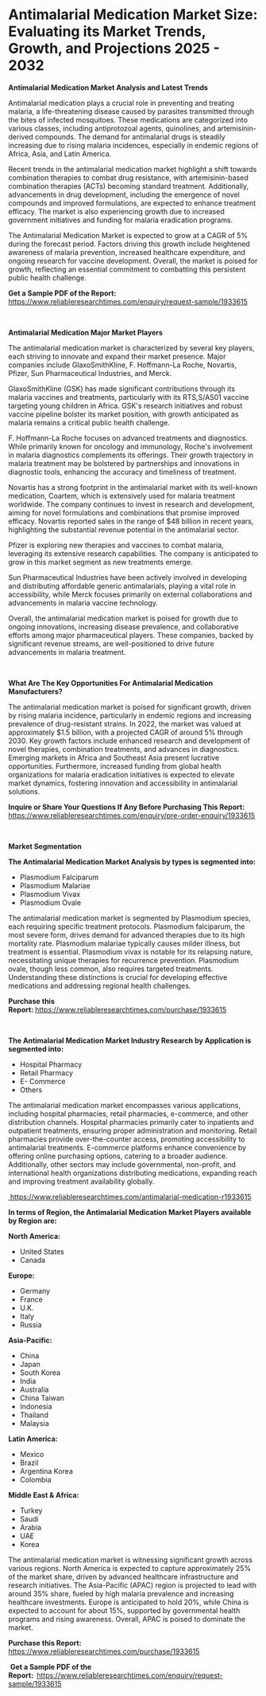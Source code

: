<p><h1>Antimalarial Medication Market Size: Evaluating its Market Trends, Growth, and Projections 2025 - 2032</h1></p><p><strong>Antimalarial Medication Market Analysis and Latest Trends</strong></p>
<p><p>Antimalarial medication plays a crucial role in preventing and treating malaria, a life-threatening disease caused by parasites transmitted through the bites of infected mosquitoes. These medications are categorized into various classes, including antiprotozoal agents, quinolines, and artemisinin-derived compounds. The demand for antimalarial drugs is steadily increasing due to rising malaria incidences, especially in endemic regions of Africa, Asia, and Latin America.</p><p>Recent trends in the antimalarial medication market highlight a shift towards combination therapies to combat drug resistance, with artemisinin-based combination therapies (ACTs) becoming standard treatment. Additionally, advancements in drug development, including the emergence of novel compounds and improved formulations, are expected to enhance treatment efficacy. The market is also experiencing growth due to increased government initiatives and funding for malaria eradication programs.</p><p>The Antimalarial Medication Market is expected to grow at a CAGR of 5% during the forecast period. Factors driving this growth include heightened awareness of malaria prevention, increased healthcare expenditure, and ongoing research for vaccine development. Overall, the market is poised for growth, reflecting an essential commitment to combatting this persistent public health challenge.</p></p>
<p><strong>Get a Sample PDF of the Report:&nbsp;</strong> <a href="https://www.reliableresearchtimes.com/enquiry/request-sample/1933615?utm_campaign=2665&utm_medium=2&utm_source=Github&utm_content=ia&utm_term=19042025&utm_id=antimalarial-medication">https://www.reliableresearchtimes.com/enquiry/request-sample/1933615</a></p>
<p>&nbsp;</p>
<p><strong>Antimalarial Medication Major Market Players</strong></p>
<p><p>The antimalarial medication market is characterized by several key players, each striving to innovate and expand their market presence. Major companies include GlaxoSmithKline, F. Hoffmann-La Roche, Novartis, Pfizer, Sun Pharmaceutical Industries, and Merck.</p><p>GlaxoSmithKline (GSK) has made significant contributions through its malaria vaccines and treatments, particularly with its RTS,S/AS01 vaccine targeting young children in Africa. GSK's research initiatives and robust vaccine pipeline bolster its market position, with growth anticipated as malaria remains a critical public health challenge.</p><p>F. Hoffmann-La Roche focuses on advanced treatments and diagnostics. While primarily known for oncology and immunology, Roche's involvement in malaria diagnostics complements its offerings. Their growth trajectory in malaria treatment may be bolstered by partnerships and innovations in diagnostic tools, enhancing the accuracy and timeliness of treatment.</p><p>Novartis has a strong footprint in the antimalarial market with its well-known medication, Coartem, which is extensively used for malaria treatment worldwide. The company continues to invest in research and development, aiming for novel formulations and combinations that promise improved efficacy. Novartis reported sales in the range of $48 billion in recent years, highlighting the substantial revenue potential in the antimalarial sector.</p><p>Pfizer is exploring new therapies and vaccines to combat malaria, leveraging its extensive research capabilities. The company is anticipated to grow in this market segment as new treatments emerge.</p><p>Sun Pharmaceutical Industries have been actively involved in developing and distributing affordable generic antimalarials, playing a vital role in accessibility, while Merck focuses primarily on external collaborations and advancements in malaria vaccine technology.</p><p>Overall, the antimalarial medication market is poised for growth due to ongoing innovations, increasing disease prevalence, and collaborative efforts among major pharmaceutical players. These companies, backed by significant revenue streams, are well-positioned to drive future advancements in malaria treatment.</p></p>
<p>&nbsp;</p>
<p><strong>What Are The Key Opportunities For Antimalarial Medication Manufacturers?</strong></p>
<p><p>The antimalarial medication market is poised for significant growth, driven by rising malaria incidence, particularly in endemic regions and increasing prevalence of drug-resistant strains. In 2022, the market was valued at approximately $1.5 billion, with a projected CAGR of around 5% through 2030. Key growth factors include enhanced research and development of novel therapies, combination treatments, and advances in diagnostics. Emerging markets in Africa and Southeast Asia present lucrative opportunities. Furthermore, increased funding from global health organizations for malaria eradication initiatives is expected to elevate market dynamics, fostering innovation and accessibility in antimalarial solutions.</p></p>
<p><strong>Inquire or Share Your Questions If Any Before Purchasing This Report:</strong> <a href="https://www.reliableresearchtimes.com/enquiry/pre-order-enquiry/1933615?utm_campaign=2665&utm_medium=2&utm_source=Github&utm_content=ia&utm_term=19042025&utm_id=antimalarial-medication">https://www.reliableresearchtimes.com/enquiry/pre-order-enquiry/1933615</a></p>
<p>&nbsp;</p>
<p><strong>Market Segmentation</strong></p>
<p><strong>The Antimalarial Medication Market Analysis by types is segmented into:</strong></p>
<p><ul><li>Plasmodium Falciparum</li><li>Plasmodium Malariae</li><li>Plasmodium Vivax</li><li>Plasmodium Ovale</li></ul></p>
<p><p>The antimalarial medication market is segmented by Plasmodium species, each requiring specific treatment protocols. Plasmodium falciparum, the most severe form, drives demand for advanced therapies due to its high mortality rate. Plasmodium malariae typically causes milder illness, but treatment is essential. Plasmodium vivax is notable for its relapsing nature, necessitating unique therapies for recurrence prevention. Plasmodium ovale, though less common, also requires targeted treatments. Understanding these distinctions is crucial for developing effective medications and addressing regional health challenges.</p></p>
<p><strong>Purchase this Report:&nbsp;</strong><a href="https://www.reliableresearchtimes.com/purchase/1933615?utm_campaign=2665&utm_medium=2&utm_source=Github&utm_content=ia&utm_term=19042025&utm_id=antimalarial-medication">https://www.reliableresearchtimes.com/purchase/1933615</a></p>
<p>&nbsp;</p>
<p><strong>The Antimalarial Medication Market Industry Research by Application is segmented into:</strong></p>
<p><ul><li>Hospital Pharmacy</li><li>Retail Pharmacy</li><li>E- Commerce</li><li>Others</li></ul></p>
<p><p>The antimalarial medication market encompasses various applications, including hospital pharmacies, retail pharmacies, e-commerce, and other distribution channels. Hospital pharmacies primarily cater to inpatients and outpatient treatments, ensuring proper administration and monitoring. Retail pharmacies provide over-the-counter access, promoting accessibility to antimalarial treatments. E-commerce platforms enhance convenience by offering online purchasing options, catering to a broader audience. Additionally, other sectors may include governmental, non-profit, and international health organizations distributing medications, expanding reach and improving treatment availability globally.</p></p>
<p><a href="https://www.reliableresearchtimes.com/antimalarial-medication-r1933615?utm_campaign=2665&utm_medium=2&utm_source=Github&utm_content=ia&utm_term=19042025&utm_id=antimalarial-medication">&nbsp;https://www.reliableresearchtimes.com/antimalarial-medication-r1933615</a></p>
<p><strong>In terms of Region, the Antimalarial Medication Market Players available by Region are:</strong></p>
<p>
    <p> <strong> North America: </strong>
        <ul>
            <li>United States</li>
            <li>Canada</li>
        </ul>
        </p> 
    <p> <strong> Europe: </strong>
        <ul>
            <li>Germany</li>
            <li>France</li>
            <li>U.K.</li>
            <li>Italy</li>
            <li>Russia</li>
        </ul>
        </p> 
    <p> <strong> Asia-Pacific: </strong>
        <ul>
            <li>China</li>
            <li>Japan</li>
            <li>South Korea</li>
            <li>India</li>
            <li>Australia</li>
            <li>China Taiwan</li>
            <li>Indonesia</li>
            <li>Thailand</li>
            <li>Malaysia</li>
        </ul>
        </p> 
    <p> <strong> Latin America: </strong>
        <ul>
            <li>Mexico</li>
            <li>Brazil</li>
            <li>Argentina Korea</li>
            <li>Colombia</li>
        </ul>
        </p> 
    <p> <strong> Middle East & Africa: </strong>
        <ul>
            <li>Turkey</li>
            <li>Saudi</li>
            <li>Arabia</li>
            <li>UAE</li>
            <li>Korea</li>
        </ul>
    </p>
    </p>
<p><p>The antimalarial medication market is witnessing significant growth across various regions. North America is expected to capture approximately 25% of the market share, driven by advanced healthcare infrastructure and research initiatives. The Asia-Pacific (APAC) region is projected to lead with around 35% share, fueled by high malaria prevalence and increasing healthcare investments. Europe is anticipated to hold 20%, while China is expected to account for about 15%, supported by governmental health programs and rising awareness. Overall, APAC is poised to dominate the market.</p></p>
<p><strong>Purchase this Report: </strong><a href="https://www.reliableresearchtimes.com/purchase/1933615?utm_campaign=2665&utm_medium=2&utm_source=Github&utm_content=ia&utm_term=19042025&utm_id=antimalarial-medication">https://www.reliableresearchtimes.com/purchase/1933615</a></p>
<p>&nbsp;<strong>Get a Sample PDF of the Report:&nbsp;&nbsp;</strong><a href="https://www.reliableresearchtimes.com/enquiry/request-sample/1933615?utm_campaign=2665&utm_medium=2&utm_source=Github&utm_content=ia&utm_term=19042025&utm_id=antimalarial-medication">https://www.reliableresearchtimes.com/enquiry/request-sample/1933615</a></p>
<p><strong></strong></p>
<p><p></p><p></p><p></p></p>